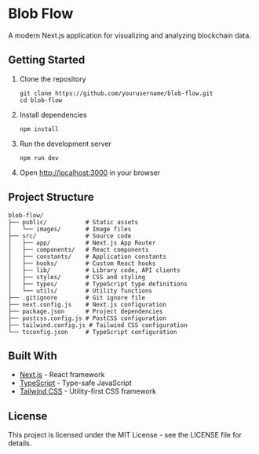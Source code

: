 # Blob Flow

A modern Next.js application for visualizing and analyzing blockchain data.

## Getting Started

1. Clone the repository
   ```
   git clone https://github.com/yourusername/blob-flow.git
   cd blob-flow
   ```

2. Install dependencies
   ```
   npm install
   ```

3. Run the development server
   ```
   npm run dev
   ```

4. Open [http://localhost:3000](http://localhost:3000) in your browser

## Project Structure

```
blob-flow/
├── public/           # Static assets
│   └── images/       # Image files
├── src/              # Source code
│   ├── app/          # Next.js App Router
│   ├── components/   # React components
│   ├── constants/    # Application constants
│   ├── hooks/        # Custom React hooks
│   ├── lib/          # Library code, API clients
│   ├── styles/       # CSS and styling
│   ├── types/        # TypeScript type definitions
│   └── utils/        # Utility functions
├── .gitignore        # Git ignore file
├── next.config.js    # Next.js configuration
├── package.json      # Project dependencies
├── postcss.config.js # PostCSS configuration
├── tailwind.config.js # Tailwind CSS configuration
└── tsconfig.json     # TypeScript configuration
```

## Built With

- [Next.js](https://nextjs.org/) - React framework
- [TypeScript](https://www.typescriptlang.org/) - Type-safe JavaScript
- [Tailwind CSS](https://tailwindcss.com/) - Utility-first CSS framework

## License

This project is licensed under the MIT License - see the LICENSE file for details.